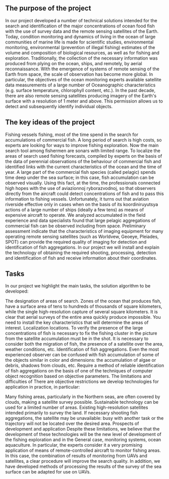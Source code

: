 ## The purpose of the project
In our project developed a number of technical solutions intended for the search and identification of the major concentrations of ocean food fish with the use of survey data and the remote sensing satellites of the Earth. Today, condition monitoring and dynamics of living in the ocean of large communities of marine life is made for scientific studies, environmental monitoring, environmental (prevention of illegal fishing) estimates of the volume and composition of biological resources, as well as for fishing and exploration. Traditionally, the collection of the necessary information was produced from plying on the ocean, ships, and remotely, by aerial reconnaissance. With the emergence of systems of remote sensing of the Earth from space, the scale of observation has become more global. In particular, the objectives of the ocean monitoring experts available satellite data measurements of a large number of Oceanographic characteristics (e.g. surface temperature, chlorophyll content, etc.). In the past decade, there are also remote sensing satellites producing imagery of the Earth's surface with a resolution of 1 meter and above. This permission allows us to detect and subsequently identify individual objects.

## The key ideas of the project
Fishing vessels fishing, most of the time spend in the search for accumulations of commercial fish. A long period of search is high costs, so experts are looking for ways to improve fishing exploration. Now the main search tool among fishermen are sonars with limited range. To localize the areas of search used fishing forecasts, compiled by experts on the basis of the data of perennial observations of the behaviour of commercial fish and identified links with the current characteristics of the ocean and the time of year. A large part of the commercial fish species (called pelagic) spends time deep under the sea surface; in this case, fish accumulation can be observed visually. Using this fact, at the time, the professionals connected high hopes with the use of aviazionnoj ryborazvodnoj, so that observers directly from the aircraft could detect concentrations of fish and to pass this information to fishing vessels. Unfortunately, it turns out that aviation riverside effective only in cases when on the basis of its koordiniruyutsya actions of a large number of ships (ideally a few tens) as means of expensive aircraft to operate. We analyzed accumulated in the field experience and data specialists found that large pelagic aggregations of commercial fish can be observed including from space. Preliminary assessment indicate that the characteristics of imaging equipment for many operating remote sensing satellites (such as Worldvew, Geoeye, Pleiades, SPOT) can provide the required quality of imaging for detection and identification of fish aggregations. In our project we will install and explain the technology of obtaining the required shooting, processing, detection and identification of fish and receive information about their coordinates.

## Tasks
In our project we highlight the main tasks, the solution algorithm to be developed:

The designation of areas of search. Zones of the ocean that produces fish, have a surface area of tens to hundreds of thousands of square kilometers, while the single high-resolution capture of several square kilometers. It is clear that aerial surveys of the entire area quickly produce impossible. You need to install the key characteristics that will determine the areas of interest.
Localization locations. To verify the presence of the large concentrations of fish is necessary to fix the fishing cluster in the picture from the satellite accumulation must be in the shot. It is necessary to consider both the migration of fish, the presence of a satellite over the area, weather conditions, etc.
Identification of fish aggregations. Even the most experienced observer can be confused with fish accumulation of some of the objects similar in color and dimensions: the accumulation of algae or debris, shadows from clouds, etc. Require a method of reliable identification of fish aggregations on the basis of one of the techniques of computer object recognition based on objective parameters.
The limitations and difficulties of
There are objective restrictions we develop technologies for application in practice, in particular:

Many fishing areas, particularly in the Northern seas, are often covered by clouds, making a satellite survey possible. Sustainable technology can be used for a limited number of areas.
Existing high-resolution satellites intended primarily to survey the land. If necessary shooting fish aggregations, the satellite may be unavailable: busy with another task or the trajectory will not be located over the desired area.
Prospects of development and application
Despite these limitations, we believe that the development of these technologies will be the new level of development of the fishing exploration and in the General case, monitoring systems, ocean aquaculture. In particular, the experts consider it a very promising application of means of remote-controlled aircraft to monitor fishing areas. In this case, the combination of results of monitoring from UAVs and satellites, a clear procedure will improve the search quality. In addition, we have developed methods of processing the results of the survey of the sea surface can be adapted for use on UAVs.

